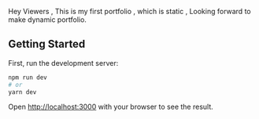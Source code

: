 Hey Viewers , This is my first portfolio , which is static , Looking forward to make dynamic portfolio.

## Getting Started
First, run the development server:
```bash
npm run dev
# or
yarn dev
```
Open [http://localhost:3000](http://localhost:3000) with your browser to see the result.
